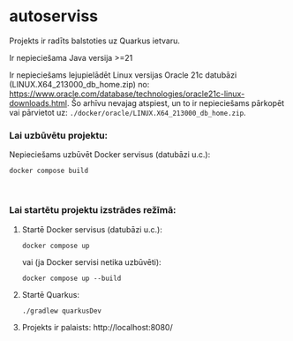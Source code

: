 # autoserviss

Projekts ir radīts balstoties uz Quarkus ietvaru.

Ir nepieciešama Java versija >=21

Ir nepieciešams lejupielādēt Linux versijas Oracle 21c datubāzi (LINUX.X64_213000_db_home.zip)
no: https://www.oracle.com/database/technologies/oracle21c-linux-downloads.html. Šo arhīvu nevajag atspiest, un to ir
nepieciešams pārkopēt vai pārvietot uz: `./docker/oracle/LINUX.X64_213000_db_home.zip`.

### Lai uzbūvētu projektu:

Nepieciešams uzbūvēt Docker servisus (datubāzi u.c.):

```shell
docker compose build
```

<br>

### Lai startētu projektu izstrādes režīmā:

1. Startē Docker servisus (datubāzi u.c.):
    ```shell
    docker compose up
    ```
   vai (ja Docker servisi netika uzbūvēti):
    ```shell
    docker compose up --build
    ```
2. Startē Quarkus:
    ```shell
    ./gradlew quarkusDev
    ```
3. Projekts ir palaists: http://localhost:8080/
   <br>
